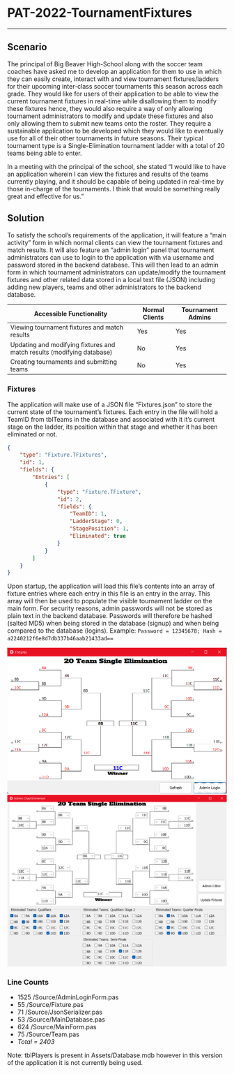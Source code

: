# PAT-2022-TournamentFixtures
---

## Scenario
The principal of Big Beaver High-School along with the soccer team coaches have asked me to develop an application for them to use in which they can easily create, interact with and view tournament fixtures/ladders for their upcoming inter-class soccer tournaments this season across each grade. They would like for users of their application to be able to view the current tournament fixtures in real-time while disallowing them to modify these fixtures hence, they would also require a way of only allowing tournament administrators to modify and update these fixtures and also only allowing them to submit new teams onto the roster. They require a sustainable application to be developed which they would like to eventually use for all of their other tournaments in future seasons. Their typical tournament type is a Single-Elimination tournament ladder with a total of 20 teams being able to enter.

In a meeting with the principal of the school, she stated “I would like to have an application wherein I can view the fixtures and results of the teams currently playing, and it should be capable of being updated in real-time by those in-charge of the tournaments. I think that would be something really great and effective for us.” 

## Solution
To satisfy the school’s requirements of the application, it will feature a “main activity” form in which normal clients can view the tournament fixtures and match results. It will also feature an “admin login” panel that tournament administrators can use to login to the application with via username and password stored in the backend database. This will then lead to an admin form in which tournament administrators can update/modify the tournament fixtures and other related data stored in a local text file (JSON) including adding new players, teams and other administrators to the backend database.

| Accessible Functionality | Normal Clients | Tournament Admins | 
| -------------------------| ---------------| ------------------|
| Viewing tournament fixtures and match results | Yes | Yes |
| Updating and modifying fixtures and match results (modifying database) | No | Yes |
| Creating tournaments and submitting teams | No | Yes |

### Fixtures
The application will make use of a JSON file “Fixtures.json” to store the current state of the tournament’s fixtures. Each entry in the file will hold a TeamID from tblTeams in the database and associated with it it’s current stage on the ladder, its position within that stage and whether it has been eliminated or not.
```json 
{
    "type": "Fixture.TFixtures",
    "id": 1,
    "fields": {
        "Entries": [
            {
                "type": "Fixture.TFixture",
                "id": 2,
                "fields": {
                    "TeamID": 1,
                    "LadderStage": 0,
                    "StagePosition": 1,
                    "Eliminated": true
                }
            }
        ]
    }
}
```

Upon startup, the application will load this file’s contents into an array of fixture entries where each entry in this file is an entry in the array. This array will then be used to populate the visible tournament ladder on the main form.
For security reasons, admin passwords will not be stored as plain text in the backend database. Passwords will therefore be hashed (salted MD5) when being stored in the database (signup) and when being compared to the database (logins).
Example: `Password = 12345678; Hash = a2240212f6e8d7db337b46aab21433ad==`

![alt text](Screenshots/PopulatedFixtures.png)
![alt text](Screenshots/FixtureEditor.png)

### Line Counts
- 1525  /Source/AdminLoginForm.pas
- 55    /Source/Fixture.pas
- 71    /Source/JsonSerializer.pas
- 53    /Source/MainDatabase.pas
- 624   /Source/MainForm.pas
- 75    /Source/Team.pas
- *Total = 2403*

Note: tblPlayers is present in Assets/Database.mdb however in this version of the application it is not currently being used. 
